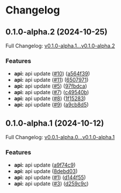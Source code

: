 # Changelog

## 0.1.0-alpha.2 (2024-10-25)

Full Changelog: [v0.1.0-alpha.1...v0.1.0-alpha.2](https://github.com/reductoai/python-sdk/compare/v0.1.0-alpha.1...v0.1.0-alpha.2)

### Features

* **api:** api update ([#10](https://github.com/reductoai/python-sdk/issues/10)) ([a564f39](https://github.com/reductoai/python-sdk/commit/a564f39a4799f36980a06209bd8b3236055ab0d0))
* **api:** api update ([#11](https://github.com/reductoai/python-sdk/issues/11)) ([6507971](https://github.com/reductoai/python-sdk/commit/650797164c7fd898dda18eb5adbd055ba2784752))
* **api:** api update ([#5](https://github.com/reductoai/python-sdk/issues/5)) ([97fbdca](https://github.com/reductoai/python-sdk/commit/97fbdca792442bbd81d2e41ba3f2f08d5e7e7ee4))
* **api:** api update ([#7](https://github.com/reductoai/python-sdk/issues/7)) ([c49540b](https://github.com/reductoai/python-sdk/commit/c49540b906d87633cdcb8f922f8c237c73558be4))
* **api:** api update ([#8](https://github.com/reductoai/python-sdk/issues/8)) ([1f15283](https://github.com/reductoai/python-sdk/commit/1f152834b40263d04ef6e275d3a22bc03189bd9f))
* **api:** api update ([#9](https://github.com/reductoai/python-sdk/issues/9)) ([a9cb8d5](https://github.com/reductoai/python-sdk/commit/a9cb8d5800548cda389cdb21243b1c52fec409b6))

## 0.1.0-alpha.1 (2024-10-12)

Full Changelog: [v0.0.1-alpha.0...v0.1.0-alpha.1](https://github.com/reductoai/python-sdk/compare/v0.0.1-alpha.0...v0.1.0-alpha.1)

### Features

* **api:** api update ([a9f74c9](https://github.com/reductoai/python-sdk/commit/a9f74c9a28a5771269e234ea0d131f0250662c9a))
* **api:** api update ([8debd03](https://github.com/reductoai/python-sdk/commit/8debd03ba6b3d8b527c36c6af5db353f1f2c547c))
* **api:** api update ([#1](https://github.com/reductoai/python-sdk/issues/1)) ([d144f55](https://github.com/reductoai/python-sdk/commit/d144f552171e8d00f914f69361fccc3280b420cf))
* **api:** api update ([#3](https://github.com/reductoai/python-sdk/issues/3)) ([d259c9c](https://github.com/reductoai/python-sdk/commit/d259c9c98a6c81b167d6e808ac46038c8954eb4b))
